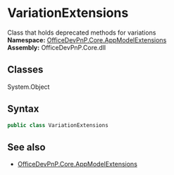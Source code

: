 # VariationExtensions
Class that holds deprecated methods for variations  
**Namespace:** [OfficeDevPnP.Core.AppModelExtensions](OfficeDevPnP.Core.AppModelExtensions.md)  
**Assembly:** OfficeDevPnP.Core.dll  
## Classes
System.Object  
## Syntax
```C#
public class VariationExtensions
```
## See also
- [OfficeDevPnP.Core.AppModelExtensions](OfficeDevPnP.Core.AppModelExtensions.md)
